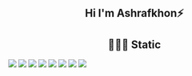 <h2 align='center'>Hi I'm Ashrafkhon⚡</h2>

















<h2 align='center'>🧑🏼‍🏭 Static</h2>

<div >
<img src="https://img.shields.io/badge/Codecov-F01F7A?style=for-the-badge&logo=Codecov&logoColor=white" />
<img src="https://img.shields.io/badge/Google%20Analytics-E37400?style=for-the-badge&logo=google%20analytics&logoColor=white" />
<img src="https://img.shields.io/badge/hotjar-FD3A5C?style=for-the-badge&logo=hotjar&logoColor=white" />
<img src="https://img.shields.io/badge/Kibana-005571?style=for-the-badge&logo=Kibana&logoColor=white" /> 
<img src="https://img.shields.io/badge/Matomo-3152A0?style=for-the-badge&logo=Matomo&logoColor=white" />           
<img src="https://img.shields.io/badge/Sonarqube-5190cf?style=for-the-badge&logo=sonarqube&logoColor=white" />        
<img src="https://img.shields.io/badge/Tableau-E97627?style=for-the-badge&logo=Tableau&logoColor=white" />      
<img src="https://img.shields.io/badge/WakaTime-000000?style=for-the-badge&logo=WakaTime&logoColor=white" />
</div>
